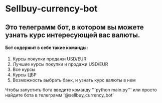 # Sellbuy-currency-bot
## Это телеграмм бот, в котором вы можете узнать курс интересующей вас валюты. 
#### Бот содержит в себе такие команды:
1. Курсы покупки продажи USD/EUR
2. Лучшие курсы покупки и продажи USD/EUR
3. Все курсы
4. Курсы ЦБР
5. Возможность выбрать банк, и узнать курс валюты в нем

Чтобы запустить бота введите команду 
'''python main.py'''
или просто найдите бота в телеграмм 
'@sellbuy_currency_bot'
